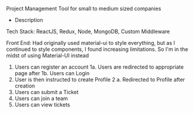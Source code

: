 Project Management Tool for small to medium sized companies
  - Description

  Tech Stack: ReactJS, Redux, Node, MongoDB, Custom Middleware


  Front End: Had originally used material-ui to style everything, but as I continued to style components, I found increasing limitations. So I'm in the midst of using Material-UI instead


1. Users can register an account
  1a. Users are redirected to appropriate page after
  1b. Users can Login
2. User is then instructed to create Profile
2 a. Redirected to Profile after creation
3. Users can submit a Ticket
4. Users can join a team
5. Users can view tickets
